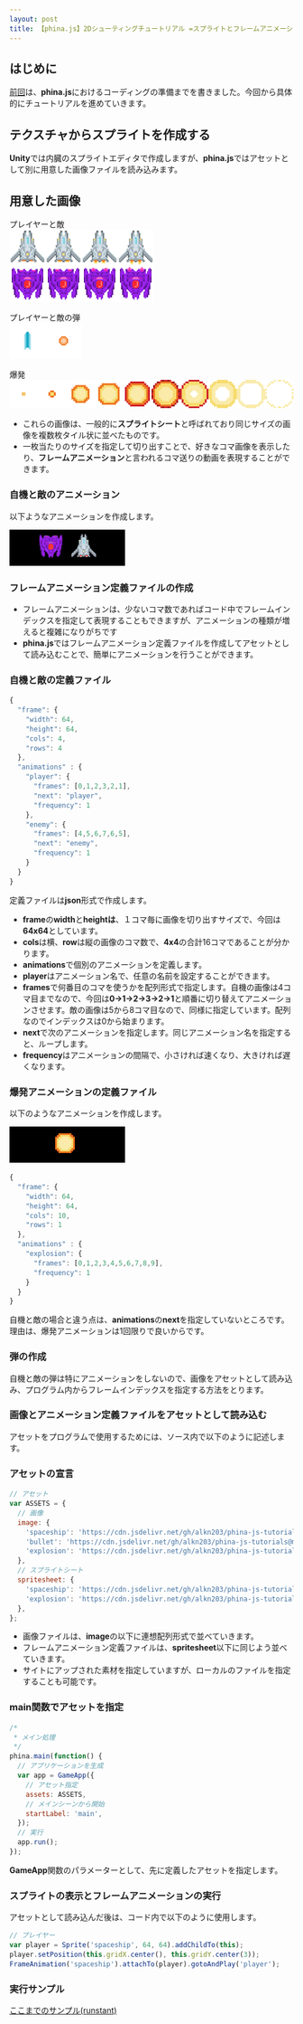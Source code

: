 ```yaml
---
layout: post
title: 【phina.js】2Dシューティングチュートリアル =スプライトとフレームアニメーション=
---
```


## はじめに
[前回](00-introduction.html)は、**phina.js**におけるコーディングの準備までを書きました。今回から具体的にチュートリアルを進めていきます。

## テクスチャからスプライトを作成する
**Unity**では内臓のスプライトエディタで作成しますが、**phina.js**ではアセットとして別に用意した画像ファイルを読み込みます。

## 用意した画像
プレイヤーと敵    
![spaceship.png](images/spaceship.png)

プレイヤーと敵の弾     
![bullet.png](images/bullet.png)

爆発    
![explosion.png](images/explosion.png)

- これらの画像は、一般的に**スプライトシート**と呼ばれており同じサイズの画像を複数枚タイル状に並べたものです。
- 一枚当たりのサイズを指定して切り出すことで、好きなコマ画像を表示したり、**フレームアニメーション**と言われるコマ送りの動画を表現することができます。

### 自機と敵のアニメーション
以下ようなアニメーションを作成します。

![spaceshipanim.gif](images/spaceshipanim.gif)

### フレームアニメーション定義ファイルの作成
- フレームアニメーションは、少ないコマ数であればコード中でフレームインデックスを指定して表現することもできますが、アニメーションの種類が増えると複雑になりがちです
- **phina.js**ではフレームアニメーション定義ファイルを作成してアセットとして読み込むことで、簡単にアニメーションを行うことができます。

### 自機と敵の定義ファイル

```javascript
{
  "frame": {
    "width": 64,
    "height": 64,
    "cols": 4,
    "rows": 4
  },
  "animations" : {
    "player": {
      "frames": [0,1,2,3,2,1],
      "next": "player",
      "frequency": 1
    },
    "enemy": {
      "frames": [4,5,6,7,6,5],
      "next": "enemy",
      "frequency": 1
    }
  }
}
```

定義ファイルは**json**形式で作成します。

* **frame**の**width**と**heightは**、１コマ毎に画像を切り出すサイズで、今回は**64x64**としています。
* **cols**は横、**row**は縦の画像のコマ数で、**4x4**の合計16コマであることが分かります。
* **animations**で個別のアニメーションを定義します。
* **player**はアニメーション名で、任意の名前を設定することができます。
* **frames**で何番目のコマを使うかを配列形式で指定します。自機の画像は4コマ目までなので、今回は**0→1→2→3→2→1**と順番に切り替えてアニメーションさせます。敵の画像は5から8コマ目なので、同様に指定しています。配列なのでインデックスは0から始まります。
* **next**で次のアニメーションを指定します。同じアニメーション名を指定すると、ループします。
* **frequency**はアニメーションの間隔で、小さければ速くなり、大きければ遅くなります。

### 爆発アニメーションの定義ファイル
以下のようなアニメーションを作成します。

![explosionanim.gif](images/explosionanim.gif)

```javascript
{
  "frame": {
    "width": 64,
    "height": 64,
    "cols": 10,
    "rows": 1
  },
  "animations" : {
    "explosion": {
      "frames": [0,1,2,3,4,5,6,7,8,9],
      "frequency": 1
    }
  }
}
```

自機と敵の場合と違う点は、**animations**の**next**を指定していないところです。理由は、爆発アニメーションは1回限りで良いからです。

### 弾の作成
自機と敵の弾は特にアニメーションをしないので、画像をアセットとして読み込み、プログラム内からフレームインデックスを指定する方法をとります。

### 画像とアニメーション定義ファイルをアセットとして読み込む
アセットをプログラムで使用するためには、ソース内で以下のように記述します。

### アセットの宣言

```javascript
// アセット
var ASSETS = {
  // 画像
  image: {
    'spaceship': 'https://cdn.jsdelivr.net/gh/alkn203/phina-js-tutorials@master/shooting/assets/ships.png',
    'bullet': 'https://cdn.jsdelivr.net/gh/alkn203/phina-js-tutorials@master/shooting/assets/shot.png',
    'explosion': 'https://cdn.jsdelivr.net/gh/alkn203/phina-js-tutorials@master/shooting/assets/explosion.png',
  },
  // スプライトシート
  spritesheet: {
    'spaceship': 'https://cdn.jsdelivr.net/gh/alkn203/phina-js-tutorials@master/shooting/assets/ships.ss',
    'explosion': 'https://cdn.jsdelivr.net/gh/alkn203/phina-js-tutorials@master/shooting/assets/explosion.ss',
  },
};
```

* 画像ファイルは、**image**の以下に連想配列形式で並べていきます。
* フレームアニメーション定義ファイルは、**spritesheet**以下に同じよう並べていきます。
* サイトにアップされた素材を指定していますが、ローカルのファイルを指定することも可能です。

### main関数でアセットを指定

```javascript
/*
 * メイン処理
 */
phina.main(function() {
  // アプリケーションを生成
  var app = GameApp({
    // アセット指定
    assets: ASSETS,
    // メインシーンから開始
    startLabel: 'main',
  });
  // 実行
  app.run();
});
```

**GameApp**関数のパラメーターとして、先に定義したアセットを指定します。

### スプライトの表示とフレームアニメーションの実行
アセットとして読み込んだ後は、コード内で以下のように使用します。

```javascript
// プレイヤー
var player = Sprite('spaceship', 64, 64).addChildTo(this);
player.setPosition(this.gridX.center(), this.gridY.center(3));
FrameAnimation('spaceship').attachTo(player).gotoAndPlay('player');
```

### 実行サンプル
[ここまでのサンプル(runstant)](https://runstant.com/alkn203/projects/2078b429)
